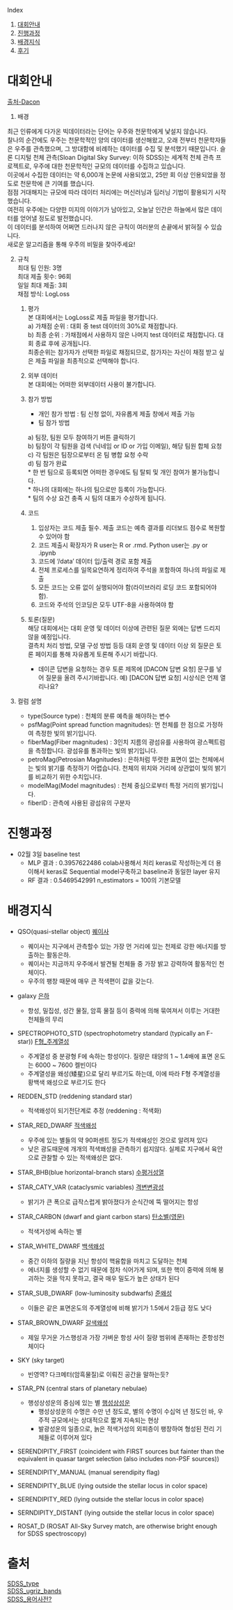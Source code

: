 Index  
1. [대회안내](#대회안내)
2. [진행과정](#진행과정)
3. [배경지식](#배경지식)
4. [후기](#후기)

# 대회안내
[출처-Dacon](https://dacon.io/competitions/official/235573/overview/description/)

1. 배경

최근 인류에게 다가온 빅데이터라는 단어는 우주와 천문학에게 낯설지 않습니다.  
찰나의 순간에도 우주는 천문학적인 양의 데이터를 생산해왔고, 오래 전부터 천문학자들은 우주를 관측했으며, 그 방대함에 비례하는 데이터를 수집 및 분석했기 때문입니다. 
슬론 디지털 천체 관측(Sloan Digital Sky Survey: 이하 SDSS)는 세계적 천체 관측 프로젝트로, 우주에 대한 천문학적인 규모의 데이터를 수집하고 있습니다.   
이곳에서 수집한 데이터는 약 6,000개 논문에 사용되었고, 25만 회 이상 인용되었을 정도로 천문학에 큰 기여를 했습니다.  
점점 거대해지는 규모에 따라 데이터 처리에는 머신러닝과 딥러닝 기법이 활용되기 시작했습니다.  
여전히 우주에는 다양한 미지의 이야기가 남아있고, 오늘날 인간은 하늘에서 많은 데이터를 얻어낼 정도로 발전했습니다.  
이 데이터를 분석하여 어쩌면 드러나지 않은 규칙이 여러분의 손끝에서 밝혀질 수 있습니다.   
새로운 알고리즘을 통해 우주의 비밀을 찾아주세요!  

2. 규칙  
최대 팀 인원: 3명  
최대 제출 횟수: 96회  
일일 최대 제출: 3회  
채점 방식: LogLoss  

    1. 평가  
        본 대회에서는 LogLoss로 제출 파일을 평가합니다.  
        a) 가채점 순위 : 대회 중 test 데이터의 30%로 채점합니다.  
        b) 최종 순위 : 가채점에서 사용하지 않은 나머지 test 데이터로 채점합니다. 대회 종료 후에 공개됩니다.  
        최종순위는 참가자가 선택한 파일로 채점되므로, 참가자는 자신이 채점 받고 싶은 제출 파일을 최종적으로 선택해야 합니다.  
    2. 외부 데이터  
        본 대회에는 어떠한 외부데이터 사용이 불가합니다.  
    3. 참가 방법  
        - 개인 참가 방법 : 팀 신청 없이, 자유롭게 제출 창에서 제출 가능    
        - 팀 참가 방법  

        a) 팀장, 팀원 모두 참여하기 버튼 클릭하기  
        b) 팀장이 각 팀원을 검색 (닉네임 or ID or 가입 이메일), 해당 팀원 합체 요청  
        c) 각 팀원은 팀장으로부터 온 팀 병합 요청 수락  
        d) 팀 참가 완료  
            * 한 번 팀으로 등록되면 어떠한 경우에도 팀 탈퇴 및 개인 참여가 불가능합니다.  
            * 하나의 대회에는 하나의 팀으로만 등록이 가능합니다.  
            * 팀의 수상 요건 충족 시 팀의 대표가 수상하게 됩니다.  
    4. 코드  
        1) 입상자는 코드 제출 필수. 제출 코드는 예측 결과를 리더보드 점수로 복원할 수 있어야 함  
        2) 코드 제출시 확장자가 R user는 R or .rmd. Python user는 .py or .ipynb  
        3) 코드에 ‘/data’ 데이터 입/출력 경로 포함 제출  
        4) 전체 프로세스를 일목요연하게 정리하여 주석을 포함하여 하나의 파일로 제출  
        5) 모든 코드는 오류 없이 실행되어야 함(라이브러리 로딩 코드 포함되어야 함).  
        6) 코드와 주석의 인코딩은 모두 UTF-8을 사용하여야 함  
    5. 토론(질문)  
        해당 대회에서는 대회 운영 및 데이터 이상에 관련된 질문 외에는 답변 드리지 않을 예정입니다.  
        결측치 처리 방법, 모델 구성 방법 등등 대회 운영 및 데이터 이상 외 질문은 토론 페이지를 통해 자유롭게 토론해 주시기 바랍니다.  
        * 데이콘 답변을 요청하는 경우 토론 제목에 [DACON 답변 요청] 문구를 넣어 질문을 올려 주시기바랍니다. 예) [DACON 답변 요청] 시상식은 언제 열리나요?  
3. 컬럼 설명
    * type(Source type) : 천체의 분류 예측을 해야하는 변수
    * psfMag(Point spread function magnitudes): 먼 천체를 한 점으로 가정하여 측정한 빛의 밝기입니다.
    * fiberMag(Fiber magnitudes) : 3인치 지름의 광섬유를 사용하여 광스펙트럼을 측정합니다. 광섬유를 통과하는 빛의 밝기입니다.
    * petroMag(Petrosian Magnitudes) : 은하처럼 뚜렷한 표면이 없는 천체에서는 빛의 밝기를 측정하기 어렵습니다. 천체의 위치와 거리에 상관없이 빛의 밝기를 비교하기 위한 수치입니다.
    * modelMag(Model magnitudes) : 천체 중심으로부터 특정 거리의 밝기입니다.
    * fiberID : 관측에 사용된 광섬유의 구분자

# 진행과정
* 02월 3일 baseline test
    - MLP 결과 : 0.3957622486
        colab사용해서 처리 
        keras로 작성하는게 더 용이해서 keras로 Sequential model구축하고 baseline과 동일한 layer 유지
    - RF 결과 : 0.5469542991
        n_estimators = 100의 기본모델
# 배경지식
* QSO(quasi-stellar object) [퀘이사](https://ko.wikipedia.org/wiki/%ED%80%98%EC%9D%B4%EC%82%AC)
    - 퀘이사는 지구에서 관측할수 있는 가장 먼 거리에 있는 천제로 강한 에너지를 방출하는 활동은하. 
    - 퀘이사는 지금까지 우주에서 발견될 천체들 중 가장 밝고 강력하여 활동적인 천체이다. 
    - 우주의 팽창 때문에 매우 큰 적색편이 값을 갖는다.
* galaxy [은하](https://ko.wikipedia.org/wiki/%EC%9D%80%ED%95%98)
    -  항성, 밀집성, 성간 물질, 암흑 물질 등이 중력에 의해 묶여져서 이루는 거대한 천체들의 무리

* SPECTROPHOTO_STD (spectrophotometry standard (typically an F-star)) [F형_주계열성](https://ko.wikipedia.org/wiki/F%ED%98%95_%EC%A3%BC%EA%B3%84%EC%97%B4%EC%84%B1)
    - 주계열성 중 분광형 F에 속하는 항성이다. 질량은 태양의 1 ~ 1.4배에 표면 온도는 6000 ~ 7600 켈빈이다
    - 주계열성을 왜성(矮星)으로 달리 부르기도 하는데, 이에 따라 F형 주계열성을 황백색 왜성으로 부르기도 한다
* REDDEN_STD (reddening standard star)
    - 적색왜성이 되기전단계로 추정 (reddening : 적색화)
* STAR_RED_DWARF [적색왜성](https://ko.wikipedia.org/wiki/%EC%A0%81%EC%83%89%EC%99%9C%EC%84%B1)
    - 우주에 있는 별들의 약 90퍼센트 정도가 적색왜성인 것으로 알려져 있다
    - 낮은 광도때문에 개개의 적색왜성을 관측하기 쉽지않다. 실제로 지구에서 육안으로 관찰할 수 있는 적색왜성은 없다.

* STAR_BHB(blue horizontal-branch stars) [수평거성열](https://ko.wikipedia.org/wiki/%EC%88%98%ED%8F%89%EA%B1%B0%EC%84%B1%EC%97%B4)

* STAR_CATY_VAR (cataclysmic variables) [격변변광성](https://ko.wikipedia.org/wiki/%EA%B2%A9%EB%B3%80%EB%B3%80%EA%B4%91%EC%84%B1)
    - 밝기가 큰 폭으로 급작스럽게 밝아졌다가 순식간에 뚝 떨어지는 항성

* STAR_CARBON (dwarf and giant carbon stars) [탄소별(영문)](https://en.wikipedia.org/wiki/Carbon_star)
    - 적색거성에 속하는 별 
* STAR_WHITE_DWARF [백색왜성](https://ko.wikipedia.org/wiki/%EB%B0%B1%EC%83%89%EC%99%9C%EC%84%B1)
    -  중간 이하의 질량을 지닌 항성이 핵융합을 마치고 도달하는 천체
    -  에너지를 생성할 수 없기 때문에 점차 식어가게 되며, 또한 핵이 중력에 의해 붕괴하는 것을 막지 못하고, 결국 매우 밀도가 높은 상태가 된다
* STAR_SUB_DWARF (low-luminosity subdwarfs) [준왜성](https://ko.wikipedia.org/wiki/%EC%A4%80%EC%99%9C%EC%84%B1)
    - 이들은 같은 표면온도의 주계열성에 비해 밝기가 1.5에서 2등급 정도 낮다

* STAR_BROWN_DWARF [갈색왜성](https://ko.wikipedia.org/wiki/%EA%B0%88%EC%83%89%EC%99%9C%EC%84%B1)
    - 제일 무거운 가스행성과 가장 가벼운 항성 사이 질량 범위에 존재하는 준항성천체이다
* SKY (sky target) 
    - 빈영역? 다크메터(암흑물질)로 이뤄진 공간을 말하는듯?

* STAR_PN (central stars of planetary nebulae) 
    - 행성상성운의 중심에 있는 별 [행성상성운](https://ko.wikipedia.org/wiki/%ED%96%89%EC%84%B1%EC%83%81%EC%84%B1%EC%9A%B4)
        - 행성상성운의 수명은 수만 년 정도로, 별의 수명이 수십억 년 정도인 바, 우주적 규모에서는 상대적으로 짧게 지속되는 현상
        - 발광성운의 일종으로, 늙은 적색거성의 외피층이 팽창하여 형성된 전리 기체들로 이루어져 있다
* SERENDIPITY_FIRST (coincident with FIRST sources but fainter than the equivalent in quasar target selection (also includes non-PSF sources))
* SERENDIPITY_MANUAL (manual serendipity flag)
* SERENDIPITY_BLUE (lying outside the stellar locus in color space)
* SERENDIPITY_RED (lying outside the stellar locus in color space)
* SERNDIPITY_DISTANT (lying outside the stellar locus in color space)

* ROSAT_D (ROSAT All-Sky Survey match, are otherwise bright enough for SDSS spectroscopy)

# 출처 
[SDSS_type](https://skyserver.sdss.org/dr12/en/help/docs/QS_UserGuide.aspx)  
[SDSS_ugriz_bands](http://skyserver.sdss.org/dr1/en/proj/advanced/color/sdssfilters.asp)  
[SDSS_용어사전?](http://www.sdss3.org/dr10/help/glossary.php)  
